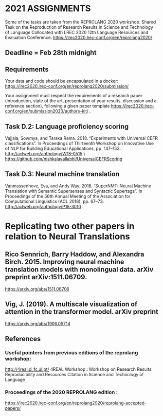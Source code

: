# 2021 ASSIGNMENTS


Some of the tasks are taken from the REPROLANG 2020 workshop: Shared Task on the Reproduction of Research Results in Science and Technology of Language
Collocated with LREC 2020 12th Language Resources and Evaluation Conference.
<https://lrec2020.lrec-conf.org/en/reprolang2020/>



## Deadline = Feb 28th midnight

## Requirements
Your data and code should be encapsulated in a docker:
<https://lrec2020.lrec-conf.org/en/reprolang2020/submission/>

Your assignment must respect the requirements of a research paper (introduction, state of the art, presentation of your results, discussion and a reference section), following a given paper template <https://lrec2020.lrec-conf.org/en/submission2020/authors-kit/> .   


## Task D.2: Language proficiency scoring
Vajjala, Sowmya, and Taraka Rama. 2018. “Experiments with Universal CEFR classifications”. In Proceedings of Thirteenth Workshop on Innovative Use of NLP for Building Educational Applications, pp. 147–153.
<http://aclweb.org/anthology/W18-0515> \\
<https://github.com/nishkalavallabhi/UniversalCEFRScoring>

## Task D.3: Neural machine translation
Vanmassenhove, Eva, and Andy Way. 2018. “SuperNMT: Neural Machine Translation with Semantic Supersenses and Syntactic Supertags”. In Proceedings of the 56th Annual Meeting of the Association for Computational Linguistics (ACL 2018), pp. 67–73.
<http://aclweb.org/anthology/P18-3010>


# Replicating two other papers in relation to Neural Translations

## Rico Sennrich, Barry Haddow, and Alexandra Birch. 2015. Improving neural machine translation models with monolingual data. arXiv preprint arXiv:1511.06709.
<https://arxiv.org/abs/1511.06709>

## Vig, J. (2019). A multiscale visualization of attention in the transformer model. arXiv preprint 
<https://arxiv.org/abs/1906.05714>


## References
### Useful pointers from previous editions of the reprolang workshop: 
<http://4real.di.fc.ul.pt/> 4REAL Workshop : Workshop on Research Results Reproducibility and Resources Citation in Science and Technology of Language

### Proceedings of the 2020 REPROLANG edition :
<https://lrec2020.lrec-conf.org/en/reprolang2020/reprolang-accepted-papers/>










